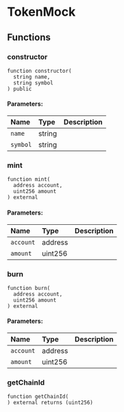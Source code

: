 # TokenMock

## Functions

### constructor

```text
function constructor(
  string name,
  string symbol
) public
```

#### Parameters:

| Name | Type | Description |
| :--- | :--- | :--- |
| `name` | string |  |
| `symbol` | string |  |

### mint

```text
function mint(
  address account,
  uint256 amount
) external
```

#### Parameters:

| Name | Type | Description |
| :--- | :--- | :--- |
| `account` | address |  |
| `amount` | uint256 |  |

### burn

```text
function burn(
  address account,
  uint256 amount
) external
```

#### Parameters:

| Name | Type | Description |
| :--- | :--- | :--- |
| `account` | address |  |
| `amount` | uint256 |  |

### getChainId

```text
function getChainId(
) external returns (uint256)
```

